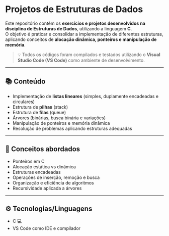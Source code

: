 # Projetos de Estruturas de Dados  

Este repositório contém os **exercícios e projetos desenvolvidos na disciplina de Estruturas de Dados**, utilizando a linguagem **C**.  
O objetivo é praticar e consolidar a implementação de diferentes estruturas, aplicando conceitos de **alocação dinâmica, ponteiros e manipulação de memória**.  

> 💡 Todos os códigos foram compilados e testados utilizando o **Visual Studio Code (VS Code)** como ambiente de desenvolvimento.

---

## 📚 Conteúdo  

- Implementação de **listas lineares** (simples, duplamente encadeadas e circulares)  
- Estrutura de **pilhas** (stack)  
- Estrutura de **filas** (queue)  
- Árvores (binárias, busca binária e variações)  
- Manipulação de ponteiros e memória dinâmica  
- Resolução de problemas aplicando estruturas adequadas  

---

## 🎯 Conceitos abordados  

- Ponteiros em C  
- Alocação estática vs dinâmica  
- Estruturas encadeadas  
- Operações de inserção, remoção e busca  
- Organização e eficiência de algoritmos  
- Recursividade aplicada a árvores  

---

## ⚙️ Tecnologias/Linguagens  

- C 💻  
- VS Code como IDE e compilador  

